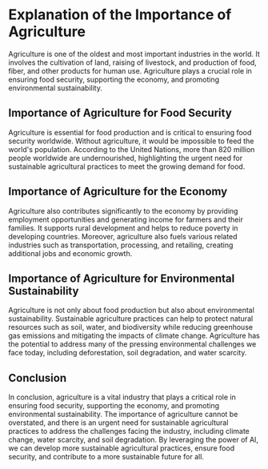 Explanation of the Importance of Agriculture
==========================================================

Agriculture is one of the oldest and most important industries in the world. It involves the cultivation of land, raising of livestock, and production of food, fiber, and other products for human use. Agriculture plays a crucial role in ensuring food security, supporting the economy, and promoting environmental sustainability.

Importance of Agriculture for Food Security
-------------------------------------------

Agriculture is essential for food production and is critical to ensuring food security worldwide. Without agriculture, it would be impossible to feed the world's population. According to the United Nations, more than 820 million people worldwide are undernourished, highlighting the urgent need for sustainable agricultural practices to meet the growing demand for food.

Importance of Agriculture for the Economy
-----------------------------------------

Agriculture also contributes significantly to the economy by providing employment opportunities and generating income for farmers and their families. It supports rural development and helps to reduce poverty in developing countries. Moreover, agriculture also fuels various related industries such as transportation, processing, and retailing, creating additional jobs and economic growth.

Importance of Agriculture for Environmental Sustainability
----------------------------------------------------------

Agriculture is not only about food production but also about environmental sustainability. Sustainable agriculture practices can help to protect natural resources such as soil, water, and biodiversity while reducing greenhouse gas emissions and mitigating the impacts of climate change. Agriculture has the potential to address many of the pressing environmental challenges we face today, including deforestation, soil degradation, and water scarcity.

Conclusion
----------

In conclusion, agriculture is a vital industry that plays a critical role in ensuring food security, supporting the economy, and promoting environmental sustainability. The importance of agriculture cannot be overstated, and there is an urgent need for sustainable agricultural practices to address the challenges facing the industry, including climate change, water scarcity, and soil degradation. By leveraging the power of AI, we can develop more sustainable agricultural practices, ensure food security, and contribute to a more sustainable future for all.



